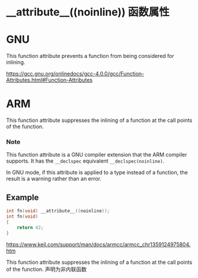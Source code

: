 # \_\_attribute\_\_((noinline)) 函数属性
# GNU

This function attribute prevents a function from being considered for inlining.   

https://gcc.gnu.org/onlinedocs/gcc-4.0.0/gcc/Function-Attributes.html#Function-Attributes

# ARM

This function attribute suppresses the inlining of a function at the call points of the function.

### Note

This function attribute is a GNU compiler extension that the        ARM compiler supports. It has the `__declspec` equivalent          `__declspec(noinline)`.

In GNU mode, if this attribute is applied to a type instead of a function, the result is a warning rather than an error.

## Example

```c
int fn(void) __attribute__((noinline));
int fn(void)
{
    return 42;
}
```

https://www.keil.com/support/man/docs/armcc/armcc_chr1359124975804.htm

This function attribute suppresses the inlining of a function at the call points of the function.
声明为非内联函数